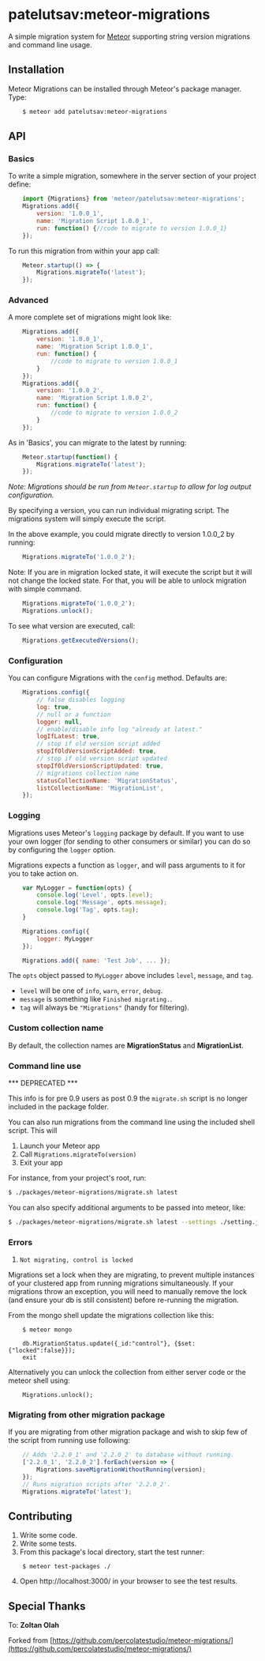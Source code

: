 # patelutsav:meteor-migrations

A simple migration system for [Meteor](http://meteor.com) supporting string version migrations and command line usage.

## Installation

Meteor Migrations can be installed through Meteor's package manager. Type:

``` sh
    $ meteor add patelutsav:meteor-migrations
```

## API

### Basics

To write a simple migration, somewhere in the server section of your project define:

``` javascript
    import {Migrations} from 'meteor/patelutsav:meteor-migrations';
    Migrations.add({
        version: '1.0.0_1',
        name: 'Migration Script 1.0.0_1',
        run: function() {//code to migrate to version 1.0.0_1}
    });
```

To run this migration from within your app call:

``` javascript
    Meteor.startup(() => {
        Migrations.migrateTo('latest');
    });
```

### Advanced

A more complete set of migrations might look like:

``` javascript
    Migrations.add({
        version: '1.0.0_1',
        name: 'Migration Script 1.0.0_1',
        run: function() {
            //code to migrate to version 1.0.0_1
        }
    });
    Migrations.add({
        version: '1.0.0_2',
        name: 'Migration Script 1.0.0_2',
        run: function() {
            //code to migrate to version 1.0.0_2
        }
    });
```

As in 'Basics', you can migrate to the latest by running:

``` javascript
    Meteor.startup(function() {
        Migrations.migrateTo('latest');
    });
```

*Note: Migrations should be run from `Meteor.startup` to allow for log output configuration.*

By specifying a version, you can run individual migrating script. The migrations system will simply execute the script.  

In the above example, you could migrate directly to version 1.0.0_2 by running:

``` javascript
    Migrations.migrateTo('1.0.0_2');
```

 Note: If you are in migration locked state, it will execute the script but it will not change the locked state. For that, you will be able to unlock migration with simple command.

``` javascript
    Migrations.migrateTo('1.0.0_2');
    Migrations.unlock();
```
    
To see what version are executed, call:

``` javascript
    Migrations.getExecutedVersions();
```

### Configuration

You can configure Migrations with the `config` method. Defaults are:

``` javascript
    Migrations.config({
        // false disables logging
        log: true,
        // null or a function
        logger: null,
        // enable/disable info log "already at latest."
        logIfLatest: true,
        // stop if old version script added
        stopIfOldVersionScriptAdded: true,
        // stop if old version script updated
        stopIfOldVersionScriptUpdated: true,
        // migrations collection name
        statusCollectionName: 'MigrationStatus',
        listCollectionName: 'MigrationList',
    });
```

### Logging

Migrations uses Meteor's `logging` package by default. If you want to use your
own logger (for sending to other consumers or similar) you can do so by
configuring the `logger` option.

Migrations expects a function as `logger`, and will pass arguments to it for
you to take action on.

```js
    var MyLogger = function(opts) {
        console.log('Level', opts.level);
        console.log('Message', opts.message);
        console.log('Tag', opts.tag);
    }

    Migrations.config({
        logger: MyLogger
    });

    Migrations.add({ name: 'Test Job', ... });
```

The `opts` object passed to `MyLogger` above includes `level`, `message`, and `tag`.

- `level` will be one of `info`, `warn`, `error`, `debug`.
- `message` is something like `Finished migrating.`.
- `tag` will always be `"Migrations"` (handy for filtering).

### Custom collection name

By default, the collection names are **MigrationStatus** and **MigrationList**.

### Command line use

*** DEPRECATED ***

This info is for pre 0.9 users as post 0.9 the `migrate.sh` script is no longer included in the package folder.

You can also run migrations from the command line using the included shell script. This will

1. Launch your Meteor app
2. Call `Migrations.migrateTo(version)`
3. Exit your app

For instance, from your project's root, run:

``` sh
$ ./packages/meteor-migrations/migrate.sh latest
```

You can also specify additional arguments to be passed into meteor, like:

``` sh
$ ./packages/meteor-migrations/migrate.sh latest --settings ./setting.json
```

### Errors
1. `Not migrating, control is locked`

Migrations set a lock when they are migrating, to prevent multiple instances of your clustered app from running migrations simultaneously. If your migrations throw an exception, you will need to manually remove the lock (and ensure your db is still consistent) before re-running the migration.

From the mongo shell update the migrations collection like this:

```
    $ meteor mongo

    db.MigrationStatus.update({_id:"control"}, {$set:{"locked":false}});
    exit
```

Alternatively you can unlock the collection from either server code or the meteor shell using:

```
    Migrations.unlock();
```

### Migrating from other migration package
If you are migrating from other migration package and wish to skip few of the script from running use following:
```javascript
    // Adds '2.2.0_1' and '2.2.0_2' to database without running.
    ['2.2.0_1', '2.2.0_2'].forEach(version => {
        Migrations.saveMigrationWithoutRunning(version);
    });
    // Runs migration scripts after '2.2.0_2'.
    Migrations.migrateTo('latest');
```

## Contributing

1. Write some code.
2. Write some tests.
3. From this package's local directory, start the test runner:

```
    $ meteor test-packages ./
```

4. Open http://localhost:3000/ in your browser to see the test results.

## Special Thanks
To: **Zoltan Olah**

Forked from [https://github.com/percolatestudio/meteor-migrations/](https://github.com/percolatestudio/meteor-migrations/)
